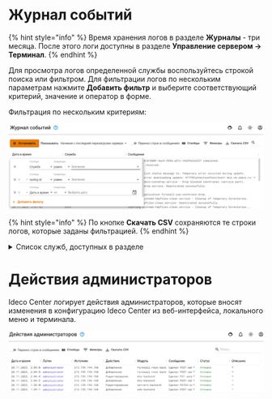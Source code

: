 # Журнал событий

{% hint style="info" %}
Время хранения логов в разделе **Журналы** - три месяца. После этого логи доступны в разделе **Управление сервером -> Терминал**.
{% endhint %}

Для просмотра логов определенной службы воспользуйтесь строкой поиска или фильтром. 
Для фильтрации логов по нескольким параметрам нажмите **Добавить фильтр** и выберите соответствующий критерий, значение и оператор в форме.

Фильтрация по нескольким критериям:

![](../../../.gitbook/assets/cc-logs.png)

{% hint style="info" %}
По кнопке **Скачать CSV** сохраняются те строки логов, которые заданы фильтрацией.
{% endhint %}

<details>

<summary>Список служб, доступных в разделе</summary>

* **Файрвол** - ideco-firewall-backend, ideco-nflog;
* **Контроль приложений** - ideco-app-backend, ideco-app-control@Leth<номер локального интерфейса>;
* **Контент-фильтр** - ideco-content-filter-backend;
* **Ограничение скорости** - ideco-shaper-backend;
* **Объекты** - ideco-alias-backend;
* **Сетевые интерфейсы** - ideco-network-backend, ideco-network-nic;
* **Маршрутизация** - ideco-routing-backend;
* **DNS** - ideco-dns-backend, unbound;
* **DDNS** - ideco-dns-backend;
* **Автоматическое обновление** - ideco-sysupdate-backend;
* **Резервное копирование** - ideco-backup-backend, ideco-backup-create, ideco-backup-rotate;
* **Лицензия** - ideco-license-backend;
* **Syslog** - ideco-monitor-backend;

</details>

# Действия администраторов

Ideco Center логирует действия администраторов, которые вносят изменения в конфигурацию Ideco Center из веб-интерфейса, локального меню и терминала.

![](../../../.gitbook/assets/cc-admins.png)